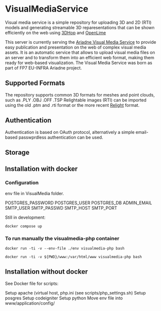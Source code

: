 # VisualMediaService

Visual media service is a simple repository for uploading 3D and 2D (RTI) models and generating streamable 3D reparesentations that can be shown efficiently on the web using [3DHop](https://3dhop.net) and [OpenLime](https://github.com/cnr-isti-vclab/openlime)

This server is currently serving the [Ariadne Visual Media Service](https://visual.ariadne-infrastructure.eu/) to provide easy publication and presentation on the web of complex visual media assets. 
It is an automatic service that allows to upload visual media files on an server and to transform them into an efficient web format, making them ready for web-based visualization.
The Visual Media Service was born as part of FP7 EU-INFRA Ariadne project.

## Supported Formats
The repository supports common 3D formats for meshes and point clouds, such as .PLY .OBJ .OFF .TSP
Relightable images (RTI) can be imported using the old .ptm and .rti format or the more recent [Relight](https://github.com/cnr-isti-vclab/relight) format.

## Authentication
Authentication is based on OAuth protocol, alternatively a simple email-based passwprdless authentication can be used. 

## Storage

## Installation with docker

### Configuration

env file in VisualMedia folder. 

POSTGRES_PASSWORD
POSTGRES_USER
POSTGRES_DB
ADMIN_EMAIL
SMTP_USER
SMTP_PASSWD
SMTP_HOST
SMTP_PORT


Still in development:
```
docker compose up
```


### To run manually the visualmedia-php container
```
docker run -ti -v --env-file ./env visualmedia-php bash

docker run -ti -v ${PWD}/www:/var/html/www visualmedia-php bash
```

## Installation without docker

See Docker file for scripts:

Setup apache (virtual host, php.ini (see scripts/php_settings.sh)
Setup posgres
Setup codeigniter
Setup python
Move env file into www/application/config/


